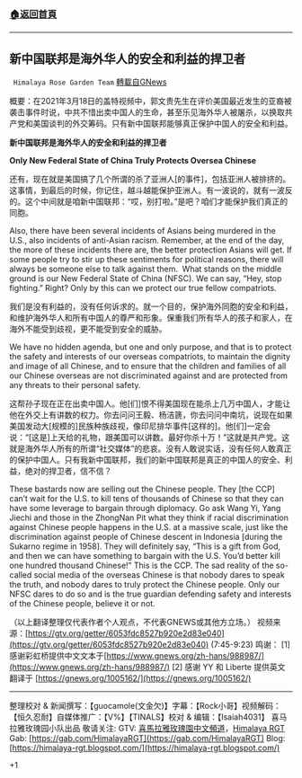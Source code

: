 ###  [:house:返回首頁](https://github.com/ourhimalayas/txt)
---

## 新中国联邦是海外华人的安全和利益的捍卫者
` Himalaya Rose Garden Team` [轉載自GNews](https://gnews.org/zh-hans/1048088/)

概要：在2021年3月18日的盖特视频中，郭文贵先生在评价美国最近发生的亚裔被袭击事件时说，中共不惜出卖中国人的生命，甚至乐见海外华人被屠杀，以换取共产党和美国谈判的外交筹码。只有新中国联邦能够真正保护中国人的安全和利益。



**新中国联邦是海外华人的安全和利益的捍卫者**

**Only New Federal State of China Truly Protects Oversea Chinese**

还有，现在就是美国搞了几个所谓的杀了亚洲人[的事件]，包括亚洲人被排挤的。这事情，到最后的时候，你记住，越斗越能保护亚洲人。有一波说的，就有一波反的。这个中间就是咱新中国联邦：“哎，别打啦。”是吧？咱们才能保护我们真正的同胞。

Also, there have been several incidents of Asians being murdered in the U.S., also incidents of anti-Asian racism. Remember, at the end of the day, the more of these incidents there are, the better protection Asians will get. If some people try to stir up these sentiments for political reasons, there will always be someone else to talk against them.  What stands on the middle ground is our New Federal State of China (NFSC). We can say, “Hey, stop fighting.” Right? Only by this can we protect our true fellow compatriots.

我们是没有利益的，没有任何诉求的。就一个目的，保护海外同胞的安全和利益，和维护海外华人和所有中国人的尊严和形象。保重我们所有华人的孩子和家人，在海外不能受到歧视，更不能受到安全的威胁。

We have no hidden agenda, but one and only purpose, and that is to protect the safety and interests of our overseas compatriots, to maintain the dignity and image of all Chinese, and to ensure that the children and families of all our Chinese overseas are not discriminated against and are protected from any threats to their personal safety.

这帮孙子现在正在出卖中国人。他[们]恨不得美国现在能杀上几万中国人，才能让他在外交上有讲数的权力。你去问问王毅、杨洁篪，你去问问中南坑，说现在如果美国发动大[规模的]民族种族歧视，像印尼排华事件[这样的]。他[们]一定会说：“[这是]上天给的礼物，跟美国可以讲数。最好你杀十万！”这就是共产党。这就是海外华人所有的所谓“社交媒体”的悲哀。没有人敢说实话，没有任何人敢真正的保护中国人。只有我新中国联邦，我们的新中国联邦是真正的中国人的安全、利益，绝对的捍卫者，信不信？

These bastards now are selling out the Chinese people. They [the CCP] can’t wait for the U.S. to kill tens of thousands of Chinese so that they can have some leverage to bargain through diplomacy. Go ask Wang Yi, Yang Jiechi and those in the ZhongNan Pit what they think if racial discrimination against Chinese people happens in the U.S. at a massive scale, just like the discrimination against people of Chinese descent in Indonesia [during the Sukarno regime in 1958]. They will definitely say, “This is a gift from God, and then we can have something to bargain with the U.S. You’d better kill one hundred thousand Chinese!” This is the CCP. The sad reality of the so-called social media of the overseas Chinese is that nobody dares to speak the truth, and nobody dares to truly protect the Chinese people. Only our NFSC dares to do so and is the true guardian defending safety and interests of the Chinese people, believe it or not.

（以上翻译整理仅代表作者个人观点，不代表GNEWS或其他方立场。）
视频来源：[https://gtv.org/getter/6053fdc8527b920e2d83e040](https://gtv.org/getter/6053fdc8527b920e2d83e040) (7:45-9:23)
鸣谢：
[1] 感谢彩虹桥提供中文文本于[https://www.gnews.org/zh-hans/988987/](https://www.gnews.org/zh-hans/988987/)
[2] 感谢 YY 和 Liberte 提供英文翻译于 [https://gnews.org/1005162/](https://gnews.org/1005162/)

* * *

整理校对 & 新闻撰写：【guocamole(文金欠)】字幕：【Rock小哥】视频解码：【恒久忍耐】自媒体推广：【V%】【TINALS】校对 & 编辑：【Isaiah4031】
喜马拉雅玫瑰园小队出品
敬请关注:
GTV: [喜馬拉雅玫瑰園中文頻道](https://gtv.org/user/6005ad73f579a75e0bde4d27)，[Himalaya RGT](https://gtv.org/user/6000fc12f579a75e0bd85249)
Gab: [https://gab.com/HimalayaRGT](https://gab.com/HimalayaRGT)
Blog: [https://himalaya-rgt.blogspot.com/](https://himalaya-rgt.blogspot.com/)

+1
